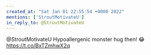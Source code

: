 ```yaml
---
created_at: "Sat Jan 01 22:55:54 +0000 2022"
mentions: ['StroutMotivateU']
in_reply_to: @StroutMotivateU
---
```


@StroutMotivateU Hypoallergenic monster hug then! 😂 https://t.co/BxTZmhwX2q